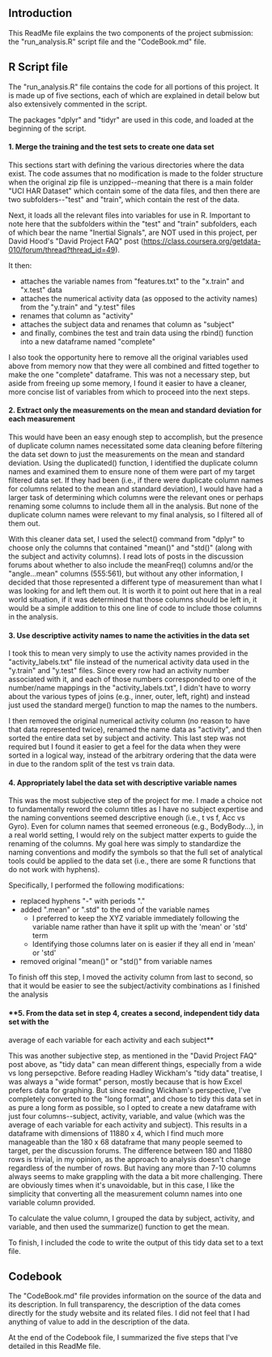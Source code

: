 ## **Introduction**

This ReadMe file explains the two components of the project submission: the "run_analysis.R"
script file and the "CodeBook.md" file.

## **R Script file**

The "run_analysis.R" file contains the code for all portions of this project. It is made
up of five sections, each of which are explained in detail below but also extensively
commented in the script.

The packages "dplyr" and "tidyr" are used in this code, and loaded at the beginning of the
script.

#### **1. Merge the training and the test sets to create one data set**

This sections start with defining the various directories where the data exist. The code
assumes that no modification is made to the folder structure when the original zip file is
unzipped--meaning that there is a main folder "UCI HAR Dataset" which contain some of the
data files, and then there are two subfolders--"test" and "train", which contain the rest
of the data.

Next, it loads all the relevant files into variables for use in R. Important to note here
that the subfolders within the "test" and "train" subfolders, each of which bear the name
"Inertial Signals", are NOT used in this project, per David Hood's "David Project FAQ" post
(https://class.coursera.org/getdata-010/forum/thread?thread_id=49).

It then:
* attaches the variable names from "features.txt" to the "x.train" and "x.test" data
* attaches the numerical activity data (as opposed to the activity names) from the "y.train"
and "y.test" files
* renames that column as "activity"
* attaches the subject data and renames that column as "subject"
* and finally, combines the test and train data using the rbind() function into a new
dataframe named "complete"

I also took the opportunity here to remove all the original variables used above from memory
now that they were all combined and fitted together to make the one "complete" dataframe.
This was not a necessary step, but aside from freeing up some memory, I found it easier to
have a cleaner, more concise list of variables from which to proceed into the next steps.

#### **2. Extract only the measurements on the mean and standard deviation for each measurement**

This would have been an easy enough step to accomplish, but the presence of duplicate
column names necessitated some data cleaning before filtering the data set down to just
the measurements on the mean and standard deviation. Using the duplicated() function, I
identified the duplicate column names and examined them to ensure none of them were part of
my target filtered data set. If they had been (i.e., if there were duplicate column names
for columns related to the mean and standard deviation), I would have had a larger task of
determining which columns were the relevant ones or perhaps renaming some columns to include
them all in the analysis. But none of the duplicate column names were relevant to my final
analysis, so I filtered all of them out.

With this cleaner data set, I used the select() command from "dplyr" to choose only the
columns that contained "mean()" and "std()" (along with the subject and activity columns).
I read lots of posts in the discussion forums about whether to also include the meanFreq()
columns and/or the "angle...mean" columns (555:561), but without any other information, I
decided that those represented a different type of measurement than what I was looking for
and left them out. It is worth it to point out here that in a real world situation, if
it was determined that those columns should be left in, it would be a simple addition to
this one line of code to include those columns in the analysis.

#### **3. Use descriptive activity names to name the activities in the data set**

I took this to mean very simply to use the activity names provided in the "activity_labels.txt"
file instead of the numerical activity data used in the "y.train" and "y.test" files. Since
every row had an activity number associated with it, and each of those numbers corresponded
to one of the number/name mappings in the "activity_labels.txt", I didn't have to worry about
the various types of joins (e.g., inner, outer, left, right) and instead just used the
standard merge() function to map the names to the numbers.

I then removed the original numerical activity column (no reason to have that data represented
twice), renamed the name data as "activity", and then sorted the entire data set by subject
and activity. This last step was not required but I found it easier to get a feel for the
data when they were sorted in a logical way, instead of the arbitrary ordering that the
data were in due to the random split of the test vs train data.

#### **4. Appropriately label the data set with descriptive variable names**

This was the most subjective step of the project for me. I made a choice not to fundamentally
reword the column titles as I have no subject expertise and the naming conventions seemed
descriptive enough (i.e., t vs f, Acc vs Gyro). Even for column names that seemed erroneous
(e.g., BodyBody...), in a real world setting, I would rely on the subject matter experts to
guide the renaming of the columns. My goal here was simply to standardize the naming conventions
and modify the symbols so that the full set of analytical tools could be applied to the data
set (i.e., there are some R functions that do not work with hyphens).

Specifically, I performed the following modifications:
* replaced hyphens "-" with periods "."
* added ".mean" or ".std" to the end of the variable names
  - I preferred to keep the XYZ variable immediately following the variable name rather 
    than have it split up with the 'mean' or 'std' term
  - Identifying those columns later on is easier if they all end in 'mean' or 'std'
* removed original "mean()" or "std()" from variable names

To finish off this step, I moved the activity column from last to second, so that it would
be easier to see the subject/activity combinations as I finished the analysis

#### **5. From the data set in step 4, creates a second, independent tidy data set with the 
average of each variable for each activity and each subject**

This was another subjective step, as mentioned in the "David Project FAQ" post above, as
"tidy data" can mean different things, especially from a wide vs long persepctive. Before
reading Hadley Wickham's "tidy data" treatise, I was always a "wide format" person, mostly
because that is how Excel prefers data for graphing. But since reading Wickham's perspective,
I've completely converted to the "long format", and chose to tidy this data set in as pure
a long form as possible, so I opted to create a new dataframe with just four columns--subject,
activity, variable, and value (which was the average of each variable for each activity and
subject). This results in a dataframe with dimensions of 11880 x 4, which I find much more 
manageable than the 180 x 68 dataframe that many people seemed to target, per the discussion
forums. The difference between 180 and 11880 rows is trivial, in my opinion, as the approach
to analysis doesn't change regardless of the number of rows. But having any more than 7-10
columns always seems to make grappling with the data a bit more challenging. There are
obviously times when it's unavoidable, but in this case, I like the simplicity that
converting all the measurement column names into one variable column provided.

To calculate the value column, I grouped the data by subject, activity, and variable, and
then used the summarize() function to get the mean.

To finish, I included the code to write the output of this tidy data set to a text file.

## **Codebook**

The "CodeBook.md" file provides information on the source of the data and its description.
In full transparency, the description of the data comes directly for the study website and
its related files. I did not feel that I had anything of value to add in the description of
the data.

At the end of the Codebook file, I summarized the five steps that I've detailed in this
ReadMe file.